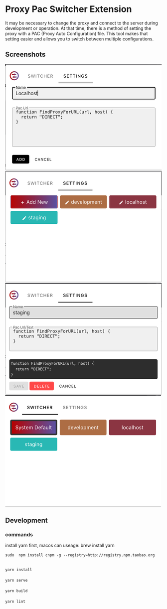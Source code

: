 # Proxy Pac Switcher Extension

It may be necessary to change the proxy and connect to the server during development or operation. At that time, there is a method of setting the proxy with a PAC (Proxy Auto Configuration) file. This tool makes that setting easier and allows you to switch between multiple configurations.
## Screenshots
![screenshot1](./screenshots/add.png)
![screenshot1](./screenshots/settings.png)
![screenshot1](./screenshots/edit.png)
![screenshot1](./screenshots/switcher.png)

## Development
### commands

install yarn first, macos can useage: brew install yarn
```
sudo  npm install cnpm -g --registry=http://registry.npm.taobao.org
```
```bash

yarn install

yarn serve

yarn build

yarn lint
```
